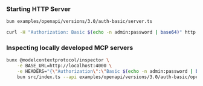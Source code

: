 ### Starting HTTP Server

```bash
bun examples/openapi/versions/3.0/auth-basic/server.ts

curl -H "Authorization: Basic $(echo -n admin:password | base64)" http://localhost:4000/secure-resources
```

### Inspecting locally developed MCP servers

```bash
bunx @modelcontextprotocol/inspector \
    -e BASE_URL=http://localhost:4000 \
    -e HEADERS="{\"Authorization\":\"Basic $(echo -n admin:password | base64)\"}" \
    bun src/index.ts --api examples/openapi/versions/3.0/auth-basic/openapi.yml
```
